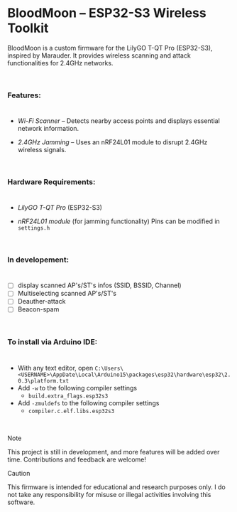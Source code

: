 # BloodMoon – ESP32-S3 Wireless Toolkit

BloodMoon is a custom firmware for the LilyGO T-QT Pro (ESP32-S3), inspired by Marauder. It provides wireless scanning and attack functionalities for 2.4GHz networks.

<br>

### Features:
#
- *Wi-Fi Scanner* – Detects nearby access points and displays essential network information.

- *2.4GHz Jamming* – Uses an nRF24L01 module to disrupt 2.4GHz wireless signals.



<br>

### Hardware Requirements:
#
- *LilyGO T-QT Pro* (ESP32-S3)

- *nRF24L01 module* (for jamming functionality) Pins can be modified in `settings.h`


<br>

### In developement:
#
- [ ] display scanned AP's/ST's infos (SSID, BSSID, Channel)
- [ ] Multiselecting scanned AP's/ST's
- [ ] Deauther-attack
- [ ] Beacon-spam

<br>

### To install via Arduino IDE:
#
- With any text editor, open `C:\Users\<USERNAME>\AppDate\Local\Arduino15\packages\esp32\hardware\esp32\2.0.3\platform.txt`
- Add `-w` to the following compiler settings
  - `build.extra_flags.esp32s3`
- Add `-zmuldefs` to the following compiler settings
  - `compiler.c.elf.libs.esp32s3`

<br>

> [!Note]
> This project is still in development, and more features will be added over time. Contributions and feedback are welcome! 

>[!Caution]
> This firmware is intended for educational and research purposes only. I do not take any responsibility for misuse or illegal activities involving this software.
